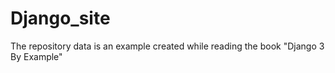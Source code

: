 # Django_site
The repository data is an example created while reading the book "Django 3 By Example"
